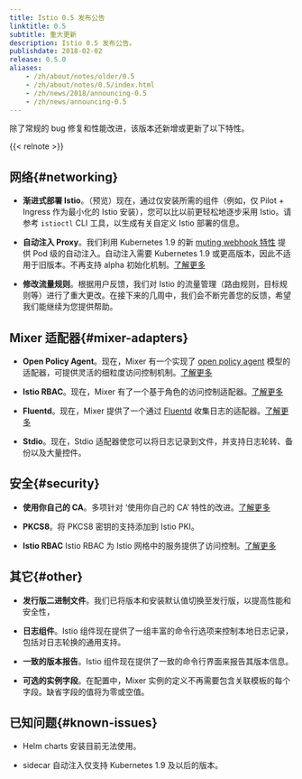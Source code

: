 ```yaml
---
title: Istio 0.5 发布公告
linktitle: 0.5
subtitle: 重大更新
description: Istio 0.5 发布公告。
publishdate: 2018-02-02
release: 0.5.0
aliases:
    - /zh/about/notes/older/0.5
    - /zh/about/notes/0.5/index.html
    - /zh/news/2018/announcing-0.5
    - /zh/news/announcing-0.5
---
```


除了常规的 bug 修复和性能改进，该版本还新增或更新了以下特性。

{{< relnote >}}

## 网络{#networking}

- **渐进式部署 Istio**。（预览）现在，通过仅安装所需的组件（例如，仅 Pilot + Ingress 作为最小化的 Istio 安装），您可以比以前更轻松地逐步采用 Istio。请参考 `istioctl` CLI 工具，以生成有关自定义 Istio 部署的信息。

- **自动注入 Proxy**。我们利用 Kubernetes 1.9 的新 [muting webhook 特性](https://github.com/kubernetes/kubernetes/blob/master/CHANGELOG-1.9.md#api-machinery) 提供 Pod 级的自动注入。自动注入需要 Kubernetes 1.9 或更高版本，因此不适用于旧版本。不再支持 alpha 初始化机制。[了解更多](/zh/docs/setup/additional-setup/sidecar-injection/#automatic-sidecar-injection)

- **修改流量规则**。根据用户反馈，我们对 Istio 的流量管理（路由规则，目标规则等）进行了重大更改。在接下来的几周中，我们会不断完善您的反馈，希望我们能继续为您提供帮助。

## Mixer 适配器{#mixer-adapters}

- **Open Policy Agent**。现在，Mixer 有一个实现了 [open policy agent](https://www.openpolicyagent.org) 模型的适配器，可提供灵活的细粒度访问控制机制。[了解更多](https://docs.google.com/document/d/1U2XFmah7tYdmC5lWkk3D43VMAAQ0xkBatKmohf90ICA)

- **Istio RBAC**。现在，Mixer 有了一个基于角色的访问控制适配器。[了解更多](/zh/docs/concepts/security/#authorization)

- **Fluentd**。现在，Mixer 提供了一个通过 [Fluentd](https://www.fluentd.org) 收集日志的适配器。[了解更多](/zh/docs/tasks/observability/logs/fluentd/)

- **Stdio**。现在，Stdio 适配器使您可以将日志记录到文件，并支持日志轮转、备份以及大量控件。

## 安全{#security}

- **使用你自己的 CA**。多项针对 ‘使用你自己的 CA’ 特性的改进。[了解更多](/zh/docs/tasks/security/citadel-config/plugin-ca-cert/)

- **PKCS8**。将 PKCS8 密钥的支持添加到 Istio PKI。

- **Istio RBAC** Istio RBAC 为 Istio 网格中的服务提供了访问控制。[了解更多](/zh/docs/concepts/security/#authorization)

## 其它{#other}

- **发行版二进制文件**。我们已将版本和安装默认值切换至发行版，以提高性能和安全性，

- **日志组件**。Istio 组件现在提供了一组丰富的命令行选项来控制本地日志记录，包括对日志轮换的通用支持。

- **一致的版本报告**。Istio 组件现在提供了一致的命令行界面来报告其版本信息。

- **可选的实例字段**。在配置中，Mixer 实例的定义不再需要包含关联模板的每个字段。缺省字段的值将为零或空值。

## 已知问题{#known-issues}

- Helm charts 安装目前无法使用。

- sidecar 自动注入仅支持 Kubernetes 1.9 及以后的版本。
